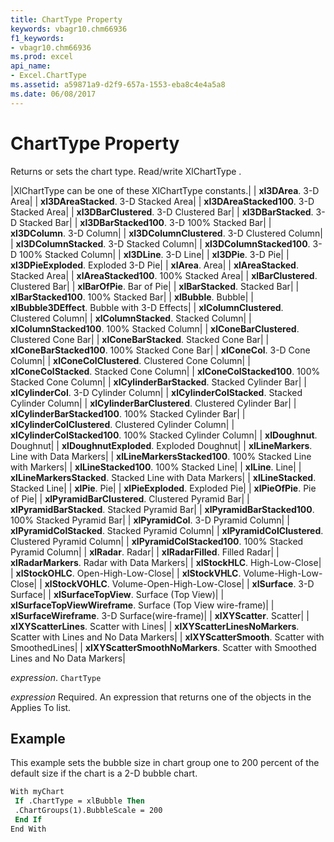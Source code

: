 ```yaml
---
title: ChartType Property
keywords: vbagr10.chm66936
f1_keywords:
- vbagr10.chm66936
ms.prod: excel
api_name:
- Excel.ChartType
ms.assetid: a59871a9-d2f9-657a-1553-eba8c4e4a5a8
ms.date: 06/08/2017
---
```



# ChartType Property

Returns or sets the chart type. Read/write XlChartType .



|XlChartType can be one of these XlChartType constants.|
| **xl3DArea**. 3-D Area|
| **xl3DAreaStacked**. 3-D Stacked Area|
| **xl3DAreaStacked100**. 3-D Stacked Area|
| **xl3DBarClustered**. 3-D Clustered Bar|
| **xl3DBarStacked**. 3-D Stacked Bar|
| **xl3DBarStacked100**. 3-D 100% Stacked Bar|
| **xl3DColumn**. 3-D Column|
| **xl3DColumnClustered**. 3-D Clustered Column|
| **xl3DColumnStacked**. 3-D Stacked Column|
| **xl3DColumnStacked100**. 3-D 100% Stacked Column|
| **xl3DLine**. 3-D Line|
| **xl3DPie**. 3-D Pie|
| **xl3DPieExploded**. Exploded 3-D Pie|
| **xlArea**. Area|
| **xlAreaStacked**. Stacked Area|
| **xlAreaStacked100**. 100% Stacked Area|
| **xlBarClustered**. Clustered Bar|
| **xlBarOfPie**. Bar of Pie|
| **xlBarStacked**. Stacked Bar|
| **xlBarStacked100**. 100% Stacked Bar|
| **xlBubble**. Bubble|
| **xlBubble3DEffect**. Bubble with 3-D Effects|
| **xlColumnClustered**. Clustered Column|
| **xlColumnStacked**. Stacked Column|
| **xlColumnStacked100**. 100% Stacked Column|
| **xlConeBarClustered**. Clustered Cone Bar|
| **xlConeBarStacked**. Stacked Cone Bar|
| **xlConeBarStacked100**. 100% Stacked Cone Bar|
| **xlConeCol**. 3-D Cone Column|
| **xlConeColClustered**. Clustered Cone Column|
| **xlConeColStacked**. Stacked Cone Column|
| **xlConeColStacked100**. 100% Stacked Cone Column|
| **xlCylinderBarStacked**. Stacked Cylinder Bar|
| **xlCylinderCol**. 3-D Cylinder Column|
| **xlCylinderColStacked**. Stacked Cylinder Column|
| **xlCylinderBarClustered**. Clustered Cylinder Bar|
| **xlCylinderBarStacked100**. 100% Stacked Cylinder Bar|
| **xlCylinderColClustered**. Clustered Cylinder Column|
| **xlCylinderColStacked100**. 100% Stacked Cylinder Column|
| **xlDoughnut**. Doughnut|
| **xlDoughnutExploded**. Exploded Doughnut|
| **xlLineMarkers**. Line with Data Markers|
| **xlLineMarkersStacked100**. 100% Stacked Line with Markers|
| **xlLineStacked100**. 100% Stacked Line|
| **xlLine**. Line|
| **xlLineMarkersStacked**. Stacked Line with Data Markers|
| **xlLineStacked**. Stacked Line|
| **xlPie**. Pie|
| **xlPieExploded**. Exploded Pie|
| **xlPieOfPie**. Pie of Pie|
| **xlPyramidBarClustered**. Clustered Pyramid Bar|
| **xlPyramidBarStacked**. Stacked Pyramid Bar|
| **xlPyramidBarStacked100**. 100% Stacked Pyramid Bar|
| **xlPyramidCol**. 3-D Pyramid Column|
| **xlPyramidColStacked**. Stacked Pyramid Column|
| **xlPyramidColClustered**. Clustered Pyramid Column|
| **xlPyramidColStacked100**. 100% Stacked Pyramid Column|
| **xlRadar**. Radar|
| **xlRadarFilled**. Filled Radar|
| **xlRadarMarkers**. Radar with Data Markers|
| **xlStockHLC**. High-Low-Close|
| **xlStockOHLC**. Open-High-Low-Close|
| **xlStockVHLC**. Volume-High-Low-Close|
| **xlStockVOHLC**. Volume-Open-High-Low-Close|
| **xlSurface**. 3-D Surface|
| **xlSurfaceTopView**. Surface (Top View)|
| **xlSurfaceTopViewWireframe**. Surface (Top View wire-frame)|
| **xlSurfaceWireframe**. 3-D Surface(wire-frame)|
| **xlXYScatter**. Scatter|
| **xlXYScatterLines**. Scatter with Lines|
| **xlXYScatterLinesNoMarkers**. Scatter with Lines and No Data Markers|
| **xlXYScatterSmooth**. Scatter with SmoothedLines|
| **xlXYScatterSmoothNoMarkers**. Scatter with Smoothed Lines and No Data Markers|

 _expression_. `ChartType`

 _expression_ Required. An expression that returns one of the objects in the Applies To list.

## Example

This example sets the bubble size in chart group one to 200 percent of the default size if the chart is a 2-D bubble chart.


```vb
With myChart 
 If .ChartType = xlBubble Then 
 .ChartGroups(1).BubbleScale = 200 
 End If 
End With
```


